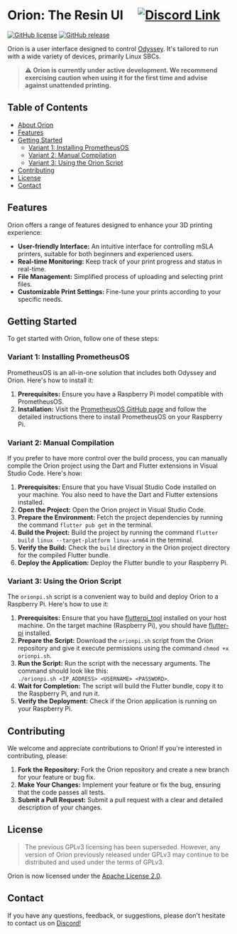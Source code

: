 # Orion: The Resin UI &nbsp;&nbsp;&nbsp; [![Discord Link](https://discordapp.com/api/guilds/881628699500359731/widget.png?style=shield)](https://discord.gg/GFUn9gwRsj)

[![GitHub license](https://img.shields.io/github/license/Open-Resin-Alliance/Orion.svg?style=for-the-badge)](https://github.com/Open-Resin-Alliance/Orion/blob/main/LICENSE)
[![GitHub release](https://img.shields.io/github/release/Open-Resin-Alliance/Orion.svg?style=for-the-badge)](https://github.com/Open-Resin-Alliance/Orion/releases)

Orion is a user interface designed to control [Odyssey](https://github.com/TheContrappostoShop/Odyssey). It's tailored to run with a wide variety of devices, primarily Linux SBCs.

> :warning: **Orion is currently under active development. We recommend exercising caution when using it for the first time and advise against unattended printing.**

## Table of Contents

- [About Orion](#about-orion)
- [Features](#features)
- [Getting Started](#getting-started)
  - [Variant 1: Installing PrometheusOS](#variant-1-installing-prometheusos)
  - [Variant 2: Manual Compilation](#variant-2-manual-compilation)
  - [Variant 3: Using the Orion Script](#variant-3-using-the-orion-script)
- [Contributing](#contributing)
- [License](#license)
- [Contact](#contact)

## Features

Orion offers a range of features designed to enhance your 3D printing experience:

- **User-friendly Interface:** An intuitive interface for controlling mSLA printers, suitable for both beginners and experienced users.
- **Real-time Monitoring:** Keep track of your print progress and status in real-time.
- **File Management:** Simplified process of uploading and selecting print files.
- **Customizable Print Settings:** Fine-tune your prints according to your specific needs.

## Getting Started

To get started with Orion, follow one of these steps:

### Variant 1: Installing PrometheusOS

PrometheusOS is an all-in-one solution that includes both Odyssey and Orion. Here's how to install it:

1. **Prerequisites:** Ensure you have a Raspberry Pi model compatible with PrometheusOS.
2. **Installation:** Visit the [PrometheusOS GitHub page](https://github.com/TheContrappostoShop/PrometheusOS) and follow the detailed instructions there to install PrometheusOS on your Raspberry Pi.

### Variant 2: Manual Compilation

If you prefer to have more control over the build process, you can manually compile the Orion project using the Dart and Flutter extensions in Visual Studio Code. Here's how:

1. **Prerequisites:** Ensure that you have Visual Studio Code installed on your machine. You also need to have the Dart and Flutter extensions installed.
2. **Open the Project:** Open the Orion project in Visual Studio Code.
3. **Prepare the Environment:** Fetch the project dependencies by running the command `flutter pub get` in the terminal.
4. **Build the Project:** Build the project by running the command `flutter build linux --target-platform linux-arm64` in the terminal.
5. **Verify the Build:** Check the `build` directory in the Orion project directory for the compiled Flutter bundle.
6. **Deploy the Application:** Deploy the Flutter bundle to your Raspberry Pi.

### Variant 3: Using the Orion Script

The `orionpi.sh` script is a convenient way to build and deploy Orion to a Raspberry Pi. Here's how to use it:

1. **Prerequisites:** Ensure that you have [flutterpi_tool](https://pub.dev/packages/flutterpi_tool) installed on your host machine. On the target machine (Raspberry Pi), you should have [flutter-pi](https://github.com/ardera/flutter-pi) installed.
2. **Prepare the Script:** Download the `orionpi.sh` script from the Orion repository and give it execute permissions using the command `chmod +x orionpi.sh`.
3. **Run the Script:** Run the script with the necessary arguments. The command should look like this: <br>`./orionpi.sh <IP_ADDRESS> <USERNAME> <PASSWORD>`.
4. **Wait for Completion:** The script will build the Flutter bundle, copy it to the Raspberry Pi, and run it.
5. **Verify the Deployment:** Check if the Orion application is running on your Raspberry Pi.

## Contributing

We welcome and appreciate contributions to Orion! If you're interested in contributing, please:

1. **Fork the Repository:** Fork the Orion repository and create a new branch for your feature or bug fix.
2. **Make Your Changes:** Implement your feature or fix the bug, ensuring that the code passes all tests.
3. **Submit a Pull Request:** Submit a pull request with a clear and detailed description of your changes.

## License

> The previous GPLv3 licensing has been superseded. However, any version of Orion previously released under GPLv3 may continue to be distributed and used under the terms of GPLv3.

Orion is now licensed under the [Apache License 2.0](LICENSE).

## Contact

If you have any questions, feedback, or suggestions, please don't hesitate to contact us on [Discord!](https://discord.gg/GFUn9gwRsj)

